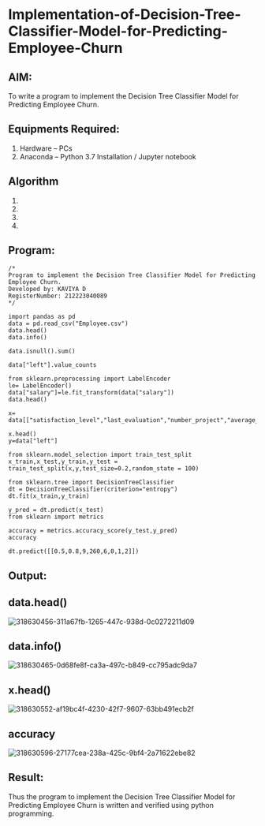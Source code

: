 # Implementation-of-Decision-Tree-Classifier-Model-for-Predicting-Employee-Churn

## AIM:
To write a program to implement the Decision Tree Classifier Model for Predicting Employee Churn.

## Equipments Required:
1. Hardware – PCs
2. Anaconda – Python 3.7 Installation / Jupyter notebook

## Algorithm
1. 
2. 
3. 
4. 

## Program:
```
/*
Program to implement the Decision Tree Classifier Model for Predicting Employee Churn.
Developed by: KAVIYA D
RegisterNumber: 212223040089 
*/
```
```
import pandas as pd
data = pd.read_csv("Employee.csv")
data.head()
data.info()

data.isnull().sum()

data["left"].value_counts

from sklearn.preprocessing import LabelEncoder
le= LabelEncoder()
data["salary"]=le.fit_transform(data["salary"])
data.head()

x= data[["satisfaction_level","last_evaluation","number_project","average_montly_hours","time_spend_company","Work_accident","promotion_last_5years","salary"]]

x.head()
y=data["left"]

from sklearn.model_selection import train_test_split
x_train,x_test,y_train,y_test = train_test_split(x,y,test_size=0.2,random_state = 100)

from sklearn.tree import DecisionTreeClassifier
dt = DecisionTreeClassifier(criterion="entropy")
dt.fit(x_train,y_train)

y_pred = dt.predict(x_test)
from sklearn import metrics

accuracy = metrics.accuracy_score(y_test,y_pred)
accuracy

dt.predict([[0.5,0.8,9,260,6,0,1,2]])
```
## Output:

## data.head()
![318630456-311a67fb-1265-447c-938d-0c0272211d09](https://github.com/user-attachments/assets/78518cdf-f83b-43ff-aac1-627bc90c493b)

## data.info()

![318630465-0d68fe8f-ca3a-497c-b849-cc795adc9da7](https://github.com/user-attachments/assets/f5411b66-b928-474f-8132-939ffe9fdef9)

## x.head()
![318630552-af19bc4f-4230-42f7-9607-63bb491ecb2f](https://github.com/user-attachments/assets/5ee6b2c5-e6c7-43e1-b872-bad8bd1415a4)

## accuracy
![318630596-27177cea-238a-425c-9bf4-2a71622ebe82](https://github.com/user-attachments/assets/dc5fa789-997e-4f00-83fc-0a87112f706d)

## Result:
Thus the program to implement the  Decision Tree Classifier Model for Predicting Employee Churn is written and verified using python programming.
